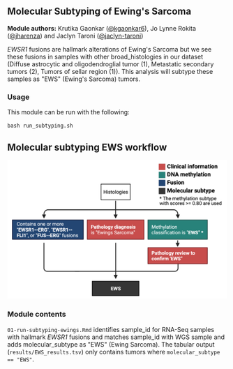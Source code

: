 ## Molecular Subtyping of Ewing's Sarcoma  

**Module authors:** Krutika Gaonkar ([@kgaonkar6](https://github.com/kgaonkar6)), Jo Lynne Rokita ([@jharenza](https://github.com/jharenza)) and Jaclyn Taroni ([@jaclyn-taroni](https://github.com/jaclyn-taroni))

_EWSR1_ fusions are hallmark alterations of Ewing's Sarcoma but we see these fusions in samples with other broad_histologies in our dataset (Diffuse astrocytic and oligodendroglial tumor (1), Metastatic secondary tumors (2), Tumors of sellar region (1)). 
This analysis will subtype these samples as "EWS" (Ewing's Sarcoma) tumors.

### Usage

This module can be run with the following:

```
bash run_subtyping.sh
```

## Molecular subtyping EWS workflow

 ![EWS molecular subtyping workflow](./plot/EWS_subtyping.png)
 

### Module contents

`01-run-subtyping-ewings.Rmd` identifies sample_id for RNA-Seq samples with hallmark _EWSR1_ fusions and matches sample_id with WGS sample and adds molecular_subtype as "EWS" (Ewing Sarcoma).
The tabular output (`results/EWS_results.tsv`) only contains tumors where `molecular_subtype == "EWS"`.
